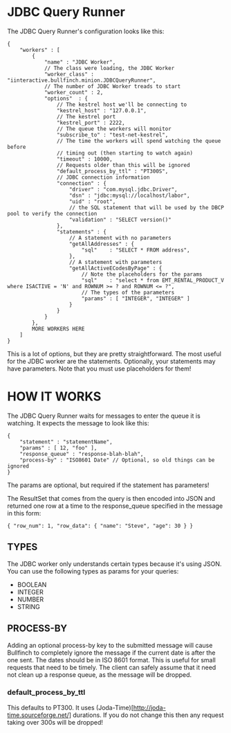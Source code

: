 # JDBC Query Runner #

The JDBC Query Runner's configuration looks like this:

    {
        "workers" : [
            {
                "name" : "JDBC Worker",
                // The class were loading, the JDBC Worker
                "worker_class" : "iinteractive.bullfinch.minion.JDBCQueryRunner",
                // The number of JDBC Worker treads to start
                "worker_count" : 2,
                "options"  : {
                    // The kestrel host we'll be connecting to
                    "kestrel_host" : "127.0.0.1",
                    // The kestrel port
                    "kestrel_port" : 2222,
                    // The queue the workers will monitor
                    "subscribe_to" : "test-net-kestrel",
                    // The time the workers will spend watching the queue before
                    // timing out (then starting to watch again)
                    "timeout" : 10000,
                    // Requests older than this will be ignored
                    "default_process_by_ttl" : "PT300S",
                    // JDBC connection information
                    "connection" : {
                        "driver" : "com.mysql.jdbc.Driver",
                        "dsn" : "jdbc:mysql://localhost/labor",
                        "uid" : "root",
                        // the SQL statement that will be used by the DBCP pool to verify the connection
                        "validation" : "SELECT version()"
                    },
                    "statements" : {
                        // A statement with no parameters
                        "getAllAddresses" : {
                            "sql"    : "SELECT * FROM address",
                        },
                        // A statement with parameters
                        "getAllActiveECodesByPage" : {
                            // Note the placeholders for the params
                            "sql"    : "select * from EMT_RENTAL_PRODUCT_V where ISACTIVE = 'N' and ROWNUM >= ? and ROWNUM <= ?",
                            // The types of the parameters
                            "params" : [ "INTEGER", "INTEGER" ]
                        }
                    }
                }
            },
            MORE WORKERS HERE
        ]
    }

This is a lot of options, but they are pretty straightforward. The most
useful for the JDBC worker are the statements.  Optionally, your statements
may have parameters.  Note that you must use placeholders for them!

# HOW IT WORKS

The JDBC Query Runner waits for messages to enter the queue it is watching.  It
expects the message to look like this:

    {
        "statement" : "statementName",
        "params" : [ 12, "foo" ],
        "response_queue" : "response-blah-blah",
        "process-by" : "ISO8601 Date" // Optional, so old things can be ignored
    }

The params are optional, but required if the statement has parameters!

The ResultSet that comes from the query is then encoded into JSON and returned
one row at a time to the response_queue specified in the message in this form:

    { "row_num": 1, "row_data": { "name": "Steve", "age": 30 } }

## TYPES

The JDBC worker only understands certain types because it's using JSON.  You can use the
following types as params for your queries:

* BOOLEAN
* INTEGER
* NUMBER
* STRING

## PROCESS-BY

Adding an optional process-by key to the submitted message will cause Bullfinch
to completely ignore the message if the current date is after the one sent. The
dates should be in ISO 8601 format.  This is useful for small requests that
need to be timely.  The client can safely assume that it need not clean up a
response queue, as the message will be dropped.

### default_process_by_ttl

This defaults to PT300.  It uses (Joda-Time)[http://joda-time.sourceforge.net/]
durations. If you do not change this then any request taking over 300s will be
dropped!